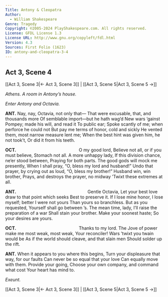 ```yaml
---
Title: Antony & Cleopatra
Author: 
  - William Shakespeare
Genre: Tragedy
Copyright: ©2005-2024 PlayShakespeare.com. All rights reserved.
License: GFDL License 1.3
License URL: http://www.gnu.org/copyleft/fdl.html
Version: 4.3
Sources: First Folio (1623)
ID: antony-and-cleopatra-3-4
---
```


## Act 3, Scene 4
[[Act 3, Scene 3|← Act 3, Scene 3]] | [[Act 3, Scene 5|Act 3, Scene 5 →]]

*Athens. A room in Antony’s house.*

*Enter Antony and Octavia.*

**ANT.**
Nay, nay, Octavia, not only that⁠—
That were excusable, that, and thousands more
Of semblable import—but he hath wag’d
New wars ’gainst Pompey; made his will, and read it
To public ear;
Spoke scantly of me; when perforce he could not
But pay me terms of honor, cold and sickly
He vented them, most narrow measure lent me;
When the best hint was given him, he not took’t,
Or did it from his teeth.

**OCT.**
              O my good lord,
Believe not all, or if you must believe,
Stomach not all. A more unhappy lady,
If this division chance, ne’er stood between,
Praying for both parts.
The good gods will mock me presently,
When I shall pray, “O, bless my lord and husband!”
Undo that prayer, by crying out as loud,
“O, bless my brother!” Husband win, win brother,
Prays, and destroys the prayer, no midway
’Twixt these extremes at all.

**ANT.**
                Gentle Octavia,
Let your best love draw to that point which seeks
Best to preserve it. If I lose mine honor,
I lose myself; better I were not yours
Than yours so branchless. But as you requested,
Yourself shall go between ’s. The mean time, lady,
I’ll raise the preparation of a war
Shall stain your brother. Make your soonest haste;
So your desires are yours.

**OCT.**
              Thanks to my lord.
The Jove of power make me most weak, most weak,
Your reconciler! Wars ’twixt you twain would be
As if the world should cleave, and that slain men
Should solder up the rift.

**ANT.**
When it appears to you where this begins,
Turn your displeasure that way, for our faults
Can never be so equal that your love
Can equally move with them. Provide your going,
Choose your own company, and command what cost
Your heart has mind to.

*Exeunt.*

[[Act 3, Scene 3|← Act 3, Scene 3]] | [[Act 3, Scene 5|Act 3, Scene 5 →]]
